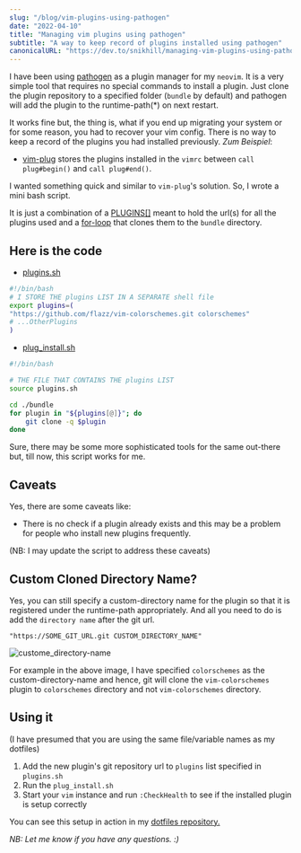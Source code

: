 ```yaml
---
slug: "/blog/vim-plugins-using-pathogen"
date: "2022-04-10"
title: "Managing vim plugins using pathogen"
subtitle: "A way to keep record of plugins installed using pathogen"
canonicalURL: "https://dev.to/snikhill/managing-vim-plugins-using-pathogen-55g9"
---
```


I have been using [pathogen](https://github.com/tpope/vim-pathogen#pathogenvim) as a plugin manager for my `neovim`.
It is a very simple tool that requires no special commands to install a plugin.
Just clone the plugin repository to a specified folder (`bundle` by default) and pathogen will add the plugin to the runtime-path(\*) on next restart.

It works fine but, the thing is, what if you end up migrating your system or for some reason, you had to recover your vim config. There is no way to keep a record of the plugins you had installed previously.
_Zum Beispiel_:

- [vim-plug](https://github.com/junegunn/vim-plug) stores the plugins installed in the `vimrc` between `call plug#begin()` and `call plug#end()`.

I wanted something quick and similar to `vim-plug`'s solution.
So, I wrote a mini bash script.

It is just a combination of a [PLUGINS[]](https://github.com/SNikhill/dotfiles/blob/master/nvim/plugins.sh) meant to hold the url(s) for all the plugins used and a [for-loop](https://github.com/SNikhill/dotfiles/blob/master/nvim/plug_install.sh) that clones them to the `bundle` directory.

## Here is the code

- [plugins.sh](https://github.com/SNikhill/dotfiles/blob/master/nvim/plugins.sh)

```bash
#!/bin/bash
# I STORE THE plugins LIST IN A SEPARATE shell file
export plugins=(
"https://github.com/flazz/vim-colorschemes.git colorschemes"
# ...OtherPlugins
)
```

- [plug_install.sh](https://github.com/SNikhill/dotfiles/blob/master/nvim/plug_install.sh)

```bash
#!/bin/bash

# THE FILE THAT CONTAINS THE plugins LIST
source plugins.sh

cd ./bundle
for plugin in "${plugins[@]}"; do
	git clone -q $plugin
done
```

Sure, there may be some more sophisticated tools for the same out-there but, till now, this script works for me.

## Caveats

Yes, there are some caveats like:

- There is no check if a plugin already exists and this may be a problem for people who install new plugins frequently.

(NB: I may update the script to address these caveats)

## Custom Cloned Directory Name?

Yes, you can still specify a custom-directory name for the plugin so that it is registered under the runtime-path appropriately. And all you need to do is add the `directory name` after the git url.

`"https://SOME_GIT_URL.git CUSTOM_DIRECTORY_NAME"`

![custome_directory-name](https://dev-to-uploads.s3.amazonaws.com/uploads/articles/l33vlzcd4lzru7p460f1.png)

For example in the above image, I have specified `colorschemes` as the custom-directory-name and hence, git will clone the `vim-colorschemes` plugin to `colorschemes` directory and not `vim-colorschemes` directory.

## Using it

(I have presumed that you are using the same file/variable names as my dotfiles)

1. Add the new plugin's git repository url to `plugins` list specified in `plugins.sh`
2. Run the `plug_install.sh`
3. Start your `vim` instance and run `:CheckHealth` to see if the installed plugin is setup correctly

You can see this setup in action in my [dotfiles repository.](https://github.com/SNikhill/dotfiles/tree/master/nvim)

_NB: Let me know if you have any questions. :)_
